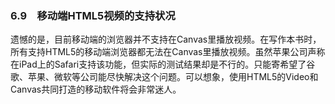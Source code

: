 ### 6.9　移动端HTML5视频的支持状况

遗憾的是，目前移动端的浏览器并不支持在Canvas里播放视频。在写作本书时，所有支持HTML5的移动端浏览器都无法在Canvas里播放视频。虽然苹果公司声称在iPad上的Safari支持该功能，但实际的测试结果却是不行的。只能寄希望了谷歌、苹果、微软等公司能尽快解决这个问题。可以想象，使用HTML5的Video和Canvas共同打造的移动软件将会非常迷人。

